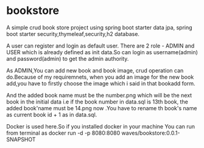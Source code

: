 # bookstore
A simple crud book store project using spring boot starter data jpa, spring boot starter security,thymeleaf,security,h2 database.

A user can register and login as default user.
There are 2 role - ADMIN and USER which is already defined as init data.So can login as username(admin) and password(admin) to get the admin authority.

As ADMIN,You can add new book and book image, crud operation can do.Because of my requiremnets, when you add an image for the new book add,you have to firstly choose the image which i said in that bookadd form.

And the added book name must be the number.png which will be the next book in the initial data i.e if the book number in data.sql is 13th book, the added book'name must be 14.png now .You have to rename th book's name as current book id + 1 as in data.sql. 

Docker is used here.So if you installed docker in your machine 
You can run from terminal as 
docker run -d -p 8080:8080 waves/bookstore:0.0.1-SNAPSHOT 

